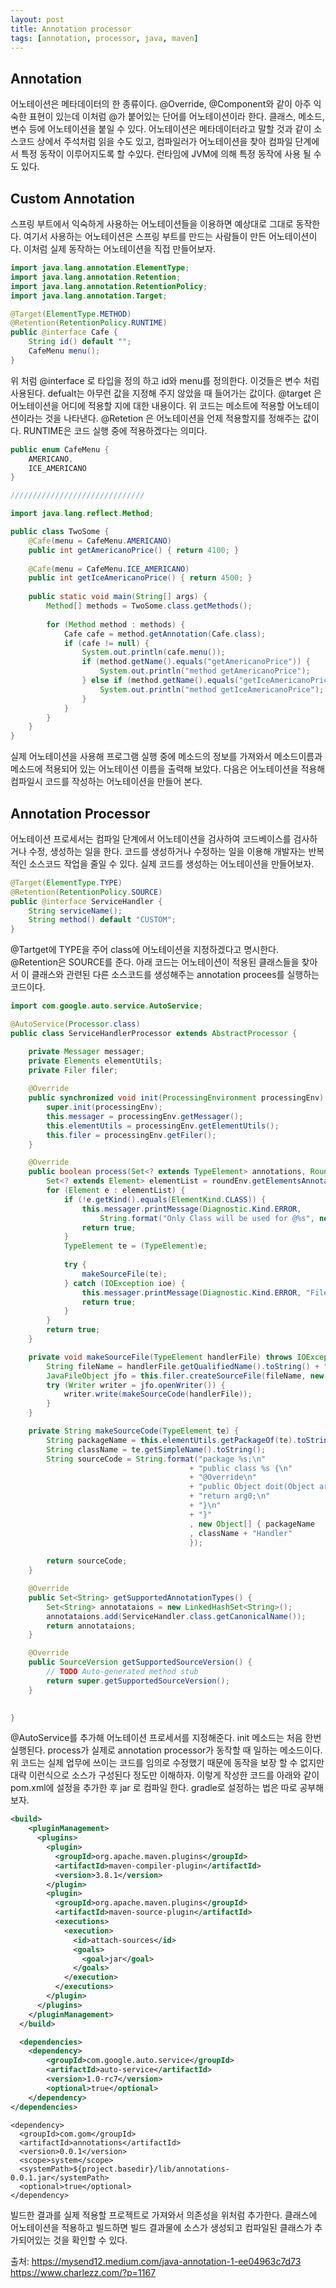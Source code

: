 ```yaml
---
layout: post
title: Annotation processor
tags: [annotation, processor, java, maven]
---
```


## Annotation
어노테이션은 메타데이터의 한 종류이다. @Override, @Component와 같이 아주 익숙한 표현이 있는데 이처럼 @가 붙어있는 단어를 어노테이션이라 한다. 클래스, 메소드, 변수 등에 어노테이션을 붙일 수 있다. 어노테이션은 메타데이터라고 말할 것과 같이 소스코드 상에서 주석처럼 읽을 수도 있고, 컴파일러가 어노테이션을 찾아 컴파일 단계에서 특정 동작이 이루어지도록 할 수있다. 런타임에 JVM에 의해 특정 동작에 사용 될 수도 있다. 

## Custom Annotation
스프링 부트에서 익숙하게 사용하는 어노테이션들을 이용하면 예상대로 그대로 동작한다. 여기서 사용하는 어노테이션은 스프링 부트를 만드는 사람들이 만든 어노테이션이다. 이처럼 실제 동작하는 어노테이션을 직접 만들어보자.

```java
import java.lang.annotation.ElementType;
import java.lang.annotation.Retention;
import java.lang.annotation.RetentionPolicy;
import java.lang.annotation.Target;

@Target(ElementType.METHOD)
@Retention(RetentionPolicy.RUNTIME)
public @interface Cafe {
	String id() default "";
	CafeMenu menu();
}
```
위 처럼 @interface 로 타입을 정의 하고 id와 menu를 정의한다. 이것들은 변수 처럼 사용된다. defualt는 아무런 값을 지정해 주지 않았을 때 들어가는 값이다. @target 은 어노테이션을 어디에 적용할 지에 대한 내용이다. 위 코드는 메소트에 적용할 어노테이션이라는 것을 나타낸다. @Retetion 은 어노테이션을 언제 적용할지를 정해주는 값이다. RUNTIME은 코드 실행 중에 적용하겠다는 의미다.

```java
public enum CafeMenu {
	AMERICANO,
	ICE_AMERICANO
}

//////////////////////////////

import java.lang.reflect.Method;

public class TwoSome {
	@Cafe(menu = CafeMenu.AMERICANO)
	public int getAmericanoPrice() { return 4100; }
	
	@Cafe(menu = CafeMenu.ICE_AMERICANO)
	public int getIceAmericanoPrice() { return 4500; }
	
	public static void main(String[] args) {
		Method[] methods = TwoSome.class.getMethods();
		
		for (Method method : methods) {
			Cafe cafe = method.getAnnotation(Cafe.class);
			if (cafe != null) {
				System.out.println(cafe.menu());
				if (method.getName().equals("getAmericanoPrice")) {
					System.out.println("method getAmericanoPrice");
				} else if (method.getName().equals("getIceAmericanoPrice")) {
					System.out.println("method getIceAmericanoPrice");
				}
			}
		}
	}
}

```

실제 어노테이션을 사용해 프로그램 실행 중에 메소드의 정보를 가져와서 메소드이름과 메소드에 적용되어 있는 어노테이션 이름을 출력해 보았다. 다음은 어노테이션을 적용해 컴파일시 코드를 작성하는 어노테이션을 만들어 본다.

## Annotation Processor
어노테이션 프로세서는 컴파일 단계에서 어노테이션을 검사하여 코드베이스를 검사하거나 수정, 생성하는 일을 한다. 코드를 생성하거나 수정하는 일을 이용해 개발자는 반복적인 소스코드 작업을 줄일 수 있다. 실제 코드를 생성하는 어노테이션을 만들어보자.

```java
@Target(ElementType.TYPE)
@Retention(RetentionPolicy.SOURCE)
public @interface ServiceHandler {
    String serviceName();
    String method() default "CUSTOM";
}
```
@Tartget에 TYPE을 주어 class에 어노테이션을 지정하겠다고 명시한다. @Retention은 SOURCE를 준다. 아래 코드는 어노테이션이 적용된 클래스들을 찾아서 이 클래스와 관련된 다른 소스코드를 생성해주는 annotation procees를 실행하는 코드이다.

```java
import com.google.auto.service.AutoService;

@AutoService(Processor.class)
public class ServiceHandlerProcessor extends AbstractProcessor {

    private Messager messager;
    private Elements elementUtils;
    private Filer filer;
    
    @Override
    public synchronized void init(ProcessingEnvironment processingEnv) {
        super.init(processingEnv);
        this.messager = processingEnv.getMessager();
        this.elementUtils = processingEnv.getElementUtils();
        this.filer = processingEnv.getFiler();
    }

    @Override
    public boolean process(Set<? extends TypeElement> annotations, RoundEnvironment roundEnv) {
        Set<? extends Element> elementList = roundEnv.getElementsAnnotatedWith((Class)ServiceHandler.class);
        for (Element e : elementList) {
            if (!e.getKind().equals(ElementKind.CLASS)) {
                this.messager.printMessage(Diagnostic.Kind.ERROR, 
                    String.format("Only Class will be used for @%s", new Object[] { ServiceHanlder.class.getSimpleName() }));
                return true;
            } 
            TypeElement te = (TypeElement)e;
           
            try {
                makeSourceFile(te);
            } catch (IOException ioe) {
                this.messager.printMessage(Diagnostic.Kind.ERROR, "File IO Failed: ".concat(ioe.getMessage()));
                return true;
            } 
        } 
        return true;
    }

    private void makeSourceFile(TypeElement handlerFile) throws IOException {
        String fileName = handlerFile.getQualifiedName().toString() + "Handler";
        JavaFileObject jfo = this.filer.createSourceFile(fileName, new Element[0]);
        try (Writer writer = jfo.openWriter()) {
            writer.write(makeSourceCode(handlerFile));
        } 
    }

    private String makeSourceCode(TypeElement te) {
        String packageName = this.elementUtils.getPackageOf(te).toString();
        String className = te.getSimpleName().toString();
        String sourceCode = String.format("package %s;\n"
                                        + "public class %s {\n"
                                        + "@Override\n"
                                        + "public Object doit(Object arg0, String arg1) throws Throwable {\n"
                                        + "return arg0;\n"
                                        + "}\n"
                                        + "}"
                                        , new Object[] { packageName
                                        , className + "Handler"
                                        });
        
        return sourceCode;
    }

    @Override
    public Set<String> getSupportedAnnotationTypes() {
        Set<String> annotataions = new LinkedHashSet<String>();
        annotataions.add(ServiceHandler.class.getCanonicalName());
        return annotataions;
    }

    @Override
    public SourceVersion getSupportedSourceVersion() {
        // TODO Auto-generated method stub
        return super.getSupportedSourceVersion();
    }

    
}
```
@AutoService를 추가해 어노테이션 프로세서를 지정해준다. init 메소드는 처음 한번 실행된다. process가 실제로 annotation processor가 동작할 때 일하는 메소드이다. 위 코드는 실제 업무에 쓰이는 코드를 임의로 수정했기 때문에 동작을 보장 할 수 없지만 대략 이런식으로 소스가 구성된다 정도만 이해하자. 이렇게 작성한 코드를 아래와 같이 pom.xml에 설정을 추가한 후 jar 로 컴파일 한다. gradle로 설정하는 법은 따로 공부해보자.

```xml
<build>
    <pluginManagement>
      <plugins>
        <plugin>
          <groupId>org.apache.maven.plugins</groupId>
          <artifactId>maven-compiler-plugin</artifactId>
          <version>3.8.1</version>
        </plugin>
        <plugin>
          <groupId>org.apache.maven.plugins</groupId>
          <artifactId>maven-source-plugin</artifactId>
          <executions>
            <execution>
              <id>attach-sources</id>
              <goals>
                <goal>jar</goal>
              </goals>
            </execution>
          </executions>
        </plugin>
      </plugins>
    </pluginManagement>
  </build>

  <dependencies>
    <dependency>
        <groupId>com.google.auto.service</groupId>
        <artifactId>auto-service</artifactId>
        <version>1.0-rc7</version>
        <optional>true</optional>
    </dependency>
</dependencies>
```


```
<dependency>
  <groupId>com.gom</groupId>
  <artifactId>annotations</artifactId>
  <version>0.0.1</version>
  <scope>system</scope>
  <systemPath>${project.basedir}/lib/annotations-0.0.1.jar</systemPath>
  <optional>true</optional>
</dependency>
```
빌드한 결과를 실제 적용할 프로젝트로 가져와서 의존성을 위처럼 추가한다. 클래스에 어노테이션을 적용하고 빌드하면 빌드 결과물에 소스가 생성되고 컴파일된 클래스가 추가되어있는 것을 확인할 수 있다.

출처: https://mysend12.medium.com/java-annotation-1-ee04963c7d73    
https://www.charlezz.com/?p=1167  
